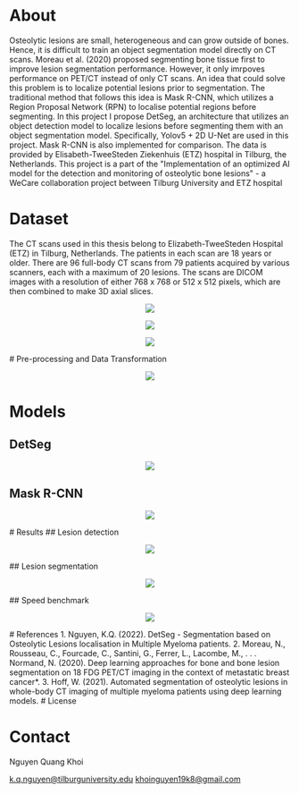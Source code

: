 # About
Osteolytic lesions are small, heterogeneous and can grow outside of bones. Hence, it is difficult to train an object segmentation model directly on CT scans.
Moreau et al. (2020) proposed segmenting bone tissue first to improve lesion segmentation performance. However, it only imrpoves performance on PET/CT instead
of only CT scans. An idea that could solve this problem is to localize potential lesions prior to segmentation. The traditional method that follows this idea is Mask R-CNN, which utilizes
a Region Proposal Network (RPN) to localise potential regions before segmenting. In this project I propose DetSeg, an architecture
that utilizes an object detection model to localize lesions before segmenting them with an object segmentation model. Specifically, Yolov5 + 2D U-Net are 
used in this project. Mask R-CNN is also implemented for comparison. The data is provided by Elisabeth-TweeSteden Ziekenhuis (ETZ) hospital in Tilburg, the Netherlands.
This project is a part of the "Implementation of an optimized AI model for the detection and monitoring of osteolytic bone lesions" - a WeCare collaboration project between Tilburg University and ETZ hospital <br>
# Dataset
The CT scans used in this thesis belong to Elizabeth-TweeSteden Hospital (ETZ) in Tilburg, Netherlands. The patients in each scan are 18 years or
older. There are 96 full-body CT scans from 79 patients acquired by various scanners, each with a maximum of 20 lesions. The scans are DICOM
images with a resolution of either 768 x 768 or 512 x 512 pixels, which are then combined to make 3D axial slices. <br>

<p align="center">
  <img src="https://github.com/khoinguyen19k8/DetSeg/tree/main/figures/data/CTP10_001_Slices.png" />
</p>

<p align="center">
  <img src="https://github.com/khoinguyen19k8/DetSeg/tree/main/figures/data/big-lesions-and-ground-truth.png" />
</p>

<p align="center">
  <img src="https://github.com/khoinguyen19k8/DetSeg/tree/main/figures/data/lesion_dist.png" />
</p>
# Pre-processing and Data Transformation

<p align="center">
  <img src="https://github.com/khoinguyen19k8/DetSeg/tree/main/figures/pipeline/data-augmentation-pipeline.jpg" />
</p>

# Models
## DetSeg

<p align="center">
  <img src="https://github.com/khoinguyen19k8/DetSeg/tree/main/figures/models/DSeg.png" />
</p>

## Mask R-CNN

<p align="center">
  <img src="https://github.com/khoinguyen19k8/DetSeg/tree/main/figures/models/mask-rcnn-architecture.jpg" />
</p>
# Results
## Lesion detection
<p align="center">
  <img src="https://github.com/khoinguyen19k8/DetSeg/tree/main/figures/results/lesion_detection_results.jpg" />
</p>
## Lesion segmentation
<p align="center">
  <img src="https://github.com/khoinguyen19k8/DetSeg/tree/main/figures/results/lesion_segmentation_results.jpg" />
</p>
## Speed benchmark
<p align="center">
  <img src="https://github.com/khoinguyen19k8/DetSeg/tree/main/figures/results/benchmark.png" />
</p>
# References
1. Nguyen, K.Q. (2022). DetSeg - Segmentation based on Osteolytic Lesions localisation in Multiple Myeloma patients.
2. Moreau, N., Rousseau, C., Fourcade, C., Santini, G., Ferrer, L., Lacombe, M., . . . Normand, N. (2020). Deep learning approaches for bone and bone lesion segmentation on 18 FDG PET/CT imaging in the context of metastatic breast cancer*.
3. Hoff, W. (2021). Automated segmentation of osteolytic lesions in whole-body CT imaging of multiple myeloma patients using deep learning models.
# License

# Contact
Nguyen Quang Khoi

k.q.nguyen@tilburguniversity.edu
khoinguyen19k8@gmail.com
